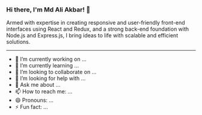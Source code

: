 ### Hi there, I'm Md Ali Akbar! 👋
 Armed with expertise in creating responsive and user-friendly front-end interfaces using React and Redux, and a strong back-end foundation with Node.js and Express.js, I bring ideas to 
 life with scalable and efficient solutions.  
*****
- 🔭 I’m currently working on ...
- 🌱 I’m currently learning ...
- 👯 I’m looking to collaborate on ...
- 🤔 I’m looking for help with ...
- 💬 Ask me about ...
- 📫 How to reach me: ...
- 😄 Pronouns: ...
- ⚡ Fun fact: ...

